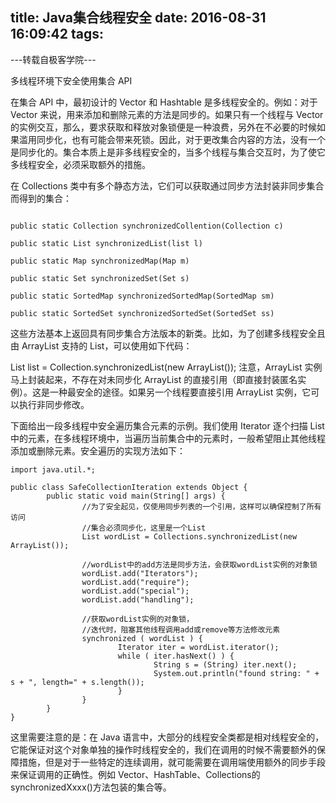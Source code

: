 title: Java集合线程安全
date: 2016-08-31 16:09:42
tags:
---

---转载自极客学院---

多线程环境下安全使用集合 API

在集合 API 中，最初设计的 Vector 和 Hashtable 是多线程安全的。例如：对于 Vector 来说，用来添加和删除元素的方法是同步的。如果只有一个线程与 Vector 的实例交互，那么，要求获取和释放对象锁便是一种浪费，另外在不必要的时候如果滥用同步化，也有可能会带来死锁。因此，对于更改集合内容的方法，没有一个是同步化的。集合本质上是非多线程安全的，当多个线程与集合交互时，为了使它多线程安全，必须采取额外的措施。

在 Collections 类中有多个静态方法，它们可以获取通过同步方法封装非同步集合而得到的集合：
```

public static Collection synchronizedCollention(Collection c)

public static List synchronizedList(list l)

public static Map synchronizedMap(Map m)

public static Set synchronizedSet(Set s)

public static SortedMap synchronizedSortedMap(SortedMap sm)

public static SortedSet synchronizedSortedSet(SortedSet ss)
```

这些方法基本上返回具有同步集合方法版本的新类。比如，为了创建多线程安全且由 ArrayList 支持的 List，可以使用如下代码：

List list = Collection.synchronizedList(new ArrayList());
注意，ArrayList 实例马上封装起来，不存在对未同步化 ArrayList 的直接引用（即直接封装匿名实例）。这是一种最安全的途径。如果另一个线程要直接引用 ArrayList 实例，它可以执行非同步修改。

下面给出一段多线程中安全遍历集合元素的示例。我们使用 Iterator 逐个扫描 List 中的元素，在多线程环境中，当遍历当前集合中的元素时，一般希望阻止其他线程添加或删除元素。安全遍历的实现方法如下：

```
import java.util.*;  

public class SafeCollectionIteration extends Object {  
        public static void main(String[] args) {  
                //为了安全起见，仅使用同步列表的一个引用，这样可以确保控制了所有访问  
                //集合必须同步化，这里是一个List  
                List wordList = Collections.synchronizedList(new ArrayList());  

                //wordList中的add方法是同步方法，会获取wordList实例的对象锁  
                wordList.add("Iterators");  
                wordList.add("require");  
                wordList.add("special");  
                wordList.add("handling");  

                //获取wordList实例的对象锁，  
                //迭代时，阻塞其他线程调用add或remove等方法修改元素  
                synchronized ( wordList ) {  
                        Iterator iter = wordList.iterator();  
                        while ( iter.hasNext() ) {  
                                String s = (String) iter.next();  
                                System.out.println("found string: " + s + ", length=" + s.length());  
                        }  
                }  
        }  
}  
```

这里需要注意的是：在 Java 语言中，大部分的线程安全类都是相对线程安全的，它能保证对这个对象单独的操作时线程安全的，我们在调用的时候不需要额外的保障措施，但是对于一些特定的连续调用，就可能需要在调用端使用额外的同步手段来保证调用的正确性。例如 Vector、HashTable、Collections的synchronizedXxxx()方法包装的集合等。
